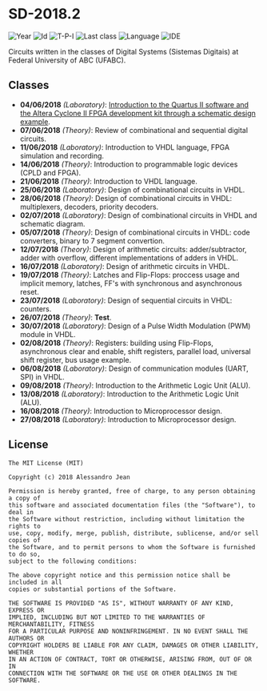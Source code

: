 # SD-2018.2
![Year][year] ![Id][id] ![T-P-I][tpi] ![Last class][last-class]
![Language][language] ![IDE][ide]

Circuits written in the classes of Digital Systems (Sistemas
Digitais) at Federal University of ABC (UFABC).

[year]: https://img.shields.io/badge/year-2018.2-blue.svg?style=flat-square
[id]: https://img.shields.io/badge/id-MCTA024--13-yellowgreen.svg?style=flat-square
[tpi]: https://img.shields.io/badge/T--P--I-2--2--4-lightgrey.svg?style=flat-square
[last-class]: https://img.shields.io/badge/last_class-2018.06.04-green.svg?style=flat-square
[language]: https://img.shields.io/badge/language-VHDL-yellow.svg?style=flat-square
[ide]: https://img.shields.io/badge/IDE-Quartus%20II-orange.svg?style=flat-square

## Classes

- **04/06/2018** *(Laboratory)*: [Introduction
to the Quartus II software and the Altera Cyclone II FPGA development
kit through a schematic design example].
- **07/06/2018** *(Theory)*: Review of combinational and sequential
digital circuits.
- **11/06/2018** *(Laboratory)*: Introduction to VHDL language,
FPGA simulation and recording.
- **14/06/2018** *(Theory)*: Introduction to programmable logic devices
(CPLD and FPGA).
- **21/06/2018** *(Theory)*: Introduction to VHDL language.
- **25/06/2018** *(Laboratory)*: Design of combinational circuits in VHDL.
- **28/06/2018** *(Theory)*: Design of combinational circuits in VHDL:
multiplexers, decoders, priority decoders.
- **02/07/2018** *(Laboratory)*: Design of combinational circuits in VHDL
and schematic diagram.
- **05/07/2018** *(Theory)*: Design of combinational circuits in VHDL:
code converters, binary to 7 segment convertion.
- **12/07/2018** *(Theory)*: Design of arithmetic circuits: 
adder/subtractor, adder with overflow, different implementations
of adders in VHDL.
- **16/07/2018** *(Laboratory)*: Design of arithmetic circuits in VHDL.
- **19/07/2018** *(Theory)*: Latches and Flip-Flops: proccess
usage and implicit memory, latches, FF's with synchronous and asynchronous
reset.
- **23/07/2018** *(Laboratory)*: Design of sequential circuits in VHDL:
counters.
- **26/07/2018** *(Theory)*: **Test**.
- **30/07/2018** *(Laboratory)*: Design of a Pulse Width Modulation
(PWM) module in VHDL.
- **02/08/2018** *(Theory)*: Registers: building using Flip-Flops,
asynchronous clear and enable, shift registers, parallel load, universal
shift register, bus usage example.
- **06/08/2018** *(Laboratory)*: Design of communication modules (UART,
SPI) in VHDL.
- **09/08/2018** *(Theory)*: Introduction to the Arithmetic Logic Unit (ALU).
- **13/08/2018** *(Laboratory)*: Introduction to the Arithmetic Logic Unit
(ALU).
- **16/08/2018** *(Theory)*: Introduction to Microprocessor design.
- **27/08/2018** *(Laboratory)*: Introduction to Microprocessor design.

[Introduction
to the Quartus II software and the Altera Cyclone II FPGA development
kit through a schematic design example]: classes/laboratory/2018.06.04/


## License

    The MIT License (MIT)

    Copyright (c) 2018 Alessandro Jean

    Permission is hereby granted, free of charge, to any person obtaining a copy of
    this software and associated documentation files (the "Software"), to deal in
    the Software without restriction, including without limitation the rights to
    use, copy, modify, merge, publish, distribute, sublicense, and/or sell copies of
    the Software, and to permit persons to whom the Software is furnished to do so,
    subject to the following conditions:
    
    The above copyright notice and this permission notice shall be included in all
    copies or substantial portions of the Software.

    THE SOFTWARE IS PROVIDED "AS IS", WITHOUT WARRANTY OF ANY KIND, EXPRESS OR
    IMPLIED, INCLUDING BUT NOT LIMITED TO THE WARRANTIES OF MERCHANTABILITY, FITNESS
    FOR A PARTICULAR PURPOSE AND NONINFRINGEMENT. IN NO EVENT SHALL THE AUTHORS OR
    COPYRIGHT HOLDERS BE LIABLE FOR ANY CLAIM, DAMAGES OR OTHER LIABILITY, WHETHER
    IN AN ACTION OF CONTRACT, TORT OR OTHERWISE, ARISING FROM, OUT OF OR IN
    CONNECTION WITH THE SOFTWARE OR THE USE OR OTHER DEALINGS IN THE SOFTWARE.